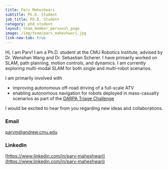 ```yaml
---
title: Parv Maheshwari
subtitle: Ph.D. Student
job_title: Ph.D. Student
category: phd_student
layout: team_member_personal_page
image: /img/team/parv_maheshwari.jpg
link-new-tab: true
---
```


Hi, I am Parv! I am a Ph.D. student at the CMU Robotics Institute, advised by Dr. Wenshan Wang and Dr. Sebastian Scherer. I have primarily worked on SLAM, path planning, motion controls, and dynamics. I am currently exploring multi-modal SLAM for both single and multi-robot scenarios. 

I am primarily involved with 
- improving autonomous off-road driving of a full-scale ATV
- enabling autonomous navigation for robots deployed in mass-casualty scenarios as part of the [DARPA Triage Challenge](https://triagechallenge.darpa.mil/index)

I would be excited to hear from you regarding new ideas and collaborations.

### Email ###
parvm@andrew.cmu.edu

### LinkedIn ###
[https://www.linkedin.com/in/parv-maheshwari](https://www.linkedin.com/in/parv-maheshwari)
